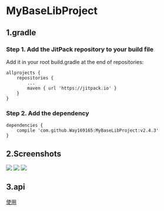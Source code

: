 # MyBaseLibProject
## 1.gradle
### Step 1. Add the JitPack repository to your build file
Add it in your root build.gradle at the end of repositories:
```
allprojects {
    repositories {
        ...
        maven { url 'https://jitpack.io' }
    }
}
```
### Step 2. Add the dependency
```
dependencies {
    compile 'com.github.Way169165:MyBaseLibProject:v2.4.3'
}
```
## 2.Screenshots
![](https://github.com/Way169165/MyBaseLibProject/blob/master/screenshots/screenshot1.gif)
![](https://github.com/Way169165/MyBaseLibProject/blob/master/screenshots/screenshot2.gif)
![](https://github.com/Way169165/MyBaseLibProject/blob/master/screenshots/screenshot3.gif)
## 3.api
[使用](https://github.com/Way169165/MyBaseLibProject/tree/master/app/src/main/java/com/xgw/mybaselibproject)